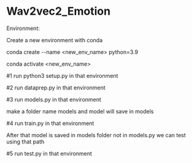 # Wav2vec2_Emotion
 Environment:
 
 
 Create a new environment with conda
 
 
 conda create --name <new_env_name> python=3.9
 
 
 conda activate <new_env_name>
 
 
#1 run python3 setup.py in that environment


#2 run dataprep.py in that environment


#3 run models.py in that environment

make a folder name models and model will save in models

#4 run train.py in that environment

After that model is saved in models folder not in models.py  we can test using that path 

#5 run test.py in that environment
